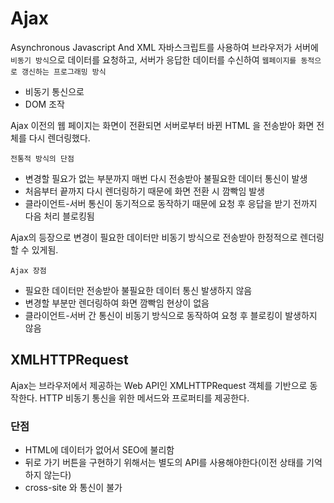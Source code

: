 # Ajax

Asynchronous Javascript And XML
자바스크립트를 사용하여 브라우저가 서버에 `비동기 방식`으로 데이터를 요청하고, 서버가 응답한 데이터를 수신하여 `웹페이지를 동적으로 갱신하는 프로그래밍 방식`

- 비동기 통신으로
- DOM 조작

Ajax 이전의 웹 페이지는 화면이 전환되면 서버로부터 바뀐 HTML 을 전송받아 화면 전체를 다시 렌더링했다.

`전통적 방식의 단점`

- 변경할 필요가 없는 부분까지 매번 다시 전송받아 불필요한 데이터 통신이 발생
- 처음부터 끝까지 다시 렌더링하기 때문에 화면 전환 시 깜빡임 발생
- 클라이언트-서버 통신이 동기적으로 동작하기 때문에 요청 후 응답을 받기 전까지 다음 처리 블로킹됨

Ajax의 등장으로 변경이 필요한 데이터만 비동기 방식으로 전송받아 한정적으로 렌더링할 수 있게됨.

`Ajax 장점`

- 필요한 데이터만 전송받아 불필요한 데이터 통신 발생하지 않음
- 변경할 부분만 렌더링하여 화면 깜빡임 현상이 없음
- 클라이언트-서버 간 통신이 비동기 방식으로 동작하여 요청 후 블로킹이 발생하지 않음

## XMLHTTPRequest

Ajax는 브라우저에서 제공하는 Web API인 XMLHTTPRequest 객체를 기반으로 동작한다. HTTP 비동기 통신을 위한 메서드와 프로퍼티를 제공한다.

### 단점

- HTML에 데이터가 없어서 SEO에 불리함
- 뒤로 가기 버튼을 구현하기 위해서는 별도의 API를 사용해야한다(이전 상태를 기억하지 않는다)
- cross-site 와 통신이 불가

